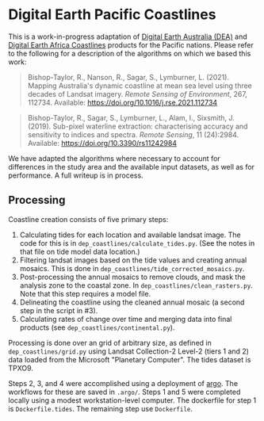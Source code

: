 # Digital Earth Pacific Coastlines

This is a work-in-progress adaptation of [Digital Earth Australia (DEA)](https://github.com/GeoscienceAustralia/dea-coastlines) and [Digital Earth
Africa
Coastlines](https://github.com/digitalearthafrica/deafrica-coastlines) products
for the Pacific nations. Please refer to the following for a description of the
algorithms on which we based this work:

> Bishop-Taylor, R., Nanson, R., Sagar, S., Lymburner, L. (2021). Mapping
> Australia's dynamic coastline at mean sea level using three decades of Landsat
> imagery. _Remote Sensing of Environment_, 267, 112734. Available:
> https://doi.org/10.1016/j.rse.2021.112734

> Bishop-Taylor, R., Sagar, S., Lymburner, L., Alam, I., Sixsmith, J. (2019). Sub-pixel waterline extraction: characterising accuracy and sensitivity to indices and spectra. _Remote Sensing_, 11 (24):2984. Available: https://doi.org/10.3390/rs11242984

We have adapted the algorithms where necessary to account for differences in the
study area and the available input datasets, as well as for performance. A full
writeup is in process.

## Processing

Coastline creation consists of five primary steps:

1. Calculating tides for each location and available landsat image. The code for
   this is in `dep_coastlines/calculate_tides.py`. (See the notes in that file
   on tide model data location.)
2. Filtering landsat images based on the tide values and creating annual
   mosaics. This is done in `dep_coastlines/tide_corrected_mosaics.py`.
3. Post-processing the annual mosaics to remove clouds, and mask the analysis
   zone to the coastal zone. In `dep_coastlines/clean_rasters.py`. Note that
   this step requires a model file.
4. Delineating the coastline using the cleaned annual mosaic (a second step in
   the script in #3).
5. Calculating rates of change over time and merging data into final products
   (see `dep_coastlines/continental.py`).

Processing is done over an grid of arbitrary size, as defined in
`dep_coastlines/grid.py` using Landsat Collection-2 Level-2 (tiers 1 and 2) data
loaded from the Microsoft "Planetary Computer". The tides dataset is TPXO9.

Steps 2, 3, and 4 were accomplished using a deployment of
[argo](https://argoproj.github.io/). The workflows for these are saved in
`.argo/`. Steps 1 and 5 were completed locally using a modest
workstation-level computer. The dockerfile for step 1 is `Dockerfile.tides`. The
remaining step use `Dockerfile`.
